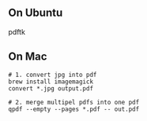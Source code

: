 ## On Ubuntu

pdftk

## On Mac

```
# 1. convert jpg into pdf
brew install imagemagick
convert *.jpg output.pdf

# 2. merge multipel pdfs into one pdf
qpdf --empty --pages *.pdf -- out.pdf
```

